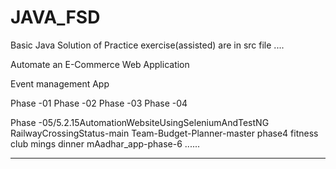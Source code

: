 # JAVA_FSD 
Basic Java Solution of Practice exercise(assisted)
are in src file
....

Automate an E-Commerce Web Application

Event management App


Phase -01
Phase -02
Phase -03
Phase -04

Phase -05/5.2.15AutomationWebsiteUsingSeleniumAndTestNG
RailwayCrossingStatus-main
Team-Budget-Planner-master
phase4
fitness club
mings dinner
mAadhar_app-phase-6
......
******

